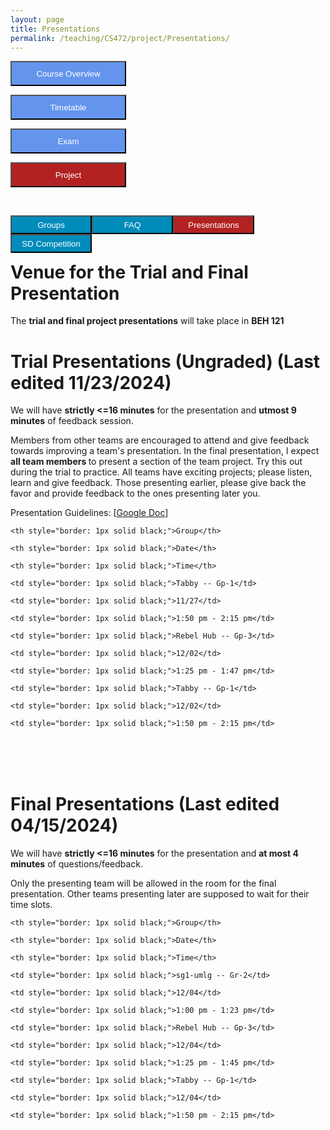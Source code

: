 ```yaml
---
layout: page
title: Presentations
permalink: /teaching/CS472/project/Presentations/
---
```


<div class="main-component">
<form action="/teaching/CS472/">
    <input type="submit" style="background-color:cornflowerblue;color:white;width:185px;
height:40px;" value="Course Overview" />
</form>

<form action="/teaching/CS472/Timetable/">
    <input type="submit" style="background-color:cornflowerblue;color:white;width:185px;
height:40px;" value="Timetable" />
</form>
<form action="/teaching/CS472/Exam/">
    <input type="submit" style="background-color:cornflowerblue;color:white;width:185px;
height:40px;" value="Exam" />
</form>
<form action="/teaching/CS472/project/">
    <input type="submit" style="background-color:firebrick;color:white;width:185px;
height:40px;" value="Project" />
</form>
</div>
<br/>

<div class="main-component">
<form action="/teaching/CS472/project/Group/">
    <input type="submit" style="background-color:#008CBA;float:left; color:white;width:130px;
height:30px;" value="Groups" />
</form>
<form action="/teaching/CS472/project/FAQ/">
    <input type="submit" style="background-color:#008CBA;float:left;color:white;width:130px;
height:30px;" value="FAQ" />
</form>
<form action="/teaching/CS472/project/Presentations/">
    <input type="submit" style="background-color:firebrick;float:left;color:white;width:130px;
height:30px;" value="Presentations" />
</form>

<form action="/teaching/CS472/project/Competition/">
    <input type="submit" style="background-color:#008CBA;float:left;color:white;width:130px;
height:30px;" value="SD Competition" />
</form>
</div>

<br/>
<br/>

Venue for the Trial and Final Presentation
=======
The **trial and final project presentations** will take place in **BEH 121**

Trial Presentations (Ungraded) (Last edited 11/23/2024)
=======


We will have <b>strictly <=16 minutes</b> for the presentation and <b>utmost 9 minutes</b> of feedback session.

Members from other teams are encouraged to attend and give feedback towards improving a team's 
presentation. In the final presentation, I expect <b> all team members </b> to present a 
section of the team project. Try this out during the trial to practice. All teams have 
exciting projects; please listen, learn and give feedback. Those presenting earlier, please give back the 
favor and provide feedback to the ones presenting later you.

Presentation Guidelines: [[Google Doc]( https://docs.google.com/document/d/16m2-bSjpR60oA6FKyxBqAdArVKCH9HkUy1foDuK7CfA/edit?tab=t.0)]

<table>

  <tr>

    <th style="border: 1px solid black;">Group</th>

    <th style="border: 1px solid black;">Date</th>

    <th style="border: 1px solid black;">Time</th>

  </tr>

  <tr>

    <td style="border: 1px solid black;">Tabby -- Gp-1</td>

    <td style="border: 1px solid black;">11/27</td>

    <td style="border: 1px solid black;">1:50 pm - 2:15 pm</td>

  </tr>

  <tr>

    <td style="border: 1px solid black;">Rebel Hub -- Gp-3</td>

    <td style="border: 1px solid black;">12/02</td>

    <td style="border: 1px solid black;">1:25 pm - 1:47 pm</td>

  </tr>


  <tr>

    <td style="border: 1px solid black;">Tabby -- Gp-1</td>

    <td style="border: 1px solid black;">12/02</td>

    <td style="border: 1px solid black;">1:50 pm - 2:15 pm</td>

  </tr>

</table>

<br/>
<br/>

Final Presentations (Last edited 04/15/2024)
=======

We will have <b>strictly <=16 minutes</b> for the presentation and <b>at most 4 minutes</b> of questions/feedback.


Only the presenting team will be allowed in the room for the final presentation. Other teams presenting later 
are supposed to wait for their time slots.

<table>

  <tr>

    <th style="border: 1px solid black;">Group</th>

    <th style="border: 1px solid black;">Date</th>

    <th style="border: 1px solid black;">Time</th>

  </tr>

  <tr>

    <td style="border: 1px solid black;">sg1-umlg -- Gr-2</td>

    <td style="border: 1px solid black;">12/04</td>

    <td style="border: 1px solid black;">1:00 pm - 1:23 pm</td>

  </tr>

  <tr>

    <td style="border: 1px solid black;">Rebel Hub -- Gp-3</td>

    <td style="border: 1px solid black;">12/04</td>

    <td style="border: 1px solid black;">1:25 pm - 1:45 pm</td>

  </tr>


  <tr>

    <td style="border: 1px solid black;">Tabby -- Gp-1</td>

    <td style="border: 1px solid black;">12/04</td>

    <td style="border: 1px solid black;">1:50 pm - 2:15 pm</td>

  </tr>

</table>